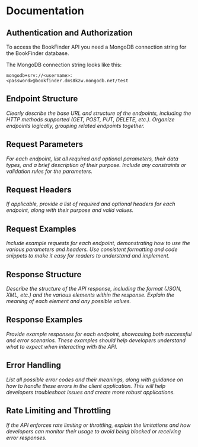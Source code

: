 # Documentation




## Authentication and Authorization

To access the BookFinder API you need a MongoDB connection string for the BookFinder database. 

The MongoDB connection string looks like this:

`mongodb+srv://<username>:<password>@bookfinder.dms8kzw.mongodb.net/test` 

## Endpoint Structure

*Clearly describe the base URL and structure of the endpoints, including the HTTP methods supported (GET, POST, PUT, DELETE, etc.). Organize endpoints logically, grouping related endpoints together.*

## Request Parameters

*For each endpoint, list all required and optional parameters, their data types, and a brief description of their purpose. Include any constraints or validation rules for the parameters.*

## Request Headers

*If applicable, provide a list of required and optional headers for each endpoint, along with their purpose and valid values.*

## Request Examples

*Include example requests for each endpoint, demonstrating how to use the various parameters and headers. Use consistent formatting and code snippets to make it easy for readers to understand and implement.*

## Response Structure

*Describe the structure of the API response, including the format (JSON, XML, etc.) and the various elements within the response. Explain the meaning of each element and any possible values.*

## Response Examples

*Provide example responses for each endpoint, showcasing both successful and error scenarios. These examples should help developers understand what to expect when interacting with the API.*

## Error Handling

*List all possible error codes and their meanings, along with guidance on how to handle these errors in the client application. This will help developers troubleshoot issues and create more robust applications.*

## Rate Limiting and Throttling

*If the API enforces rate limiting or throttling, explain the limitations and how developers can monitor their usage to avoid being blocked or receiving error responses.*
